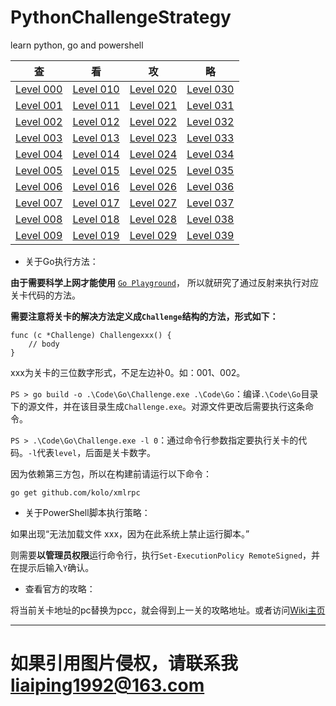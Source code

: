 # PythonChallengeStrategy
learn python, go and powershell

查 | 看 | 攻 | 略
:---------------: | :---------------: | :---------------: | :---------------:
[Level 000][l000] | [Level 010][l010] | [Level 020][l020] | [Level 030][l030]
[Level 001][l001] | [Level 011][l011] | [Level 021][l021] | [Level 031][l031]
[Level 002][l002] | [Level 012][l012] | [Level 022][l022] | [Level 032][l032]
[Level 003][l003] | [Level 013][l013] | [Level 023][l023] | [Level 033][l033]
[Level 004][l004] | [Level 014][l014] | [Level 024][l024] | [Level 034][l034]
[Level 005][l005] | [Level 015][l015] | [Level 025][l025] | [Level 035][l035]
[Level 006][l006] | [Level 016][l016] | [Level 026][l026] | [Level 036][l036]
[Level 007][l007] | [Level 017][l017] | [Level 027][l027] | [Level 037][l037]
[Level 008][l008] | [Level 018][l018] | [Level 028][l028] | [Level 038][l038]
[Level 009][l009] | [Level 019][l019] | [Level 029][l029] | [Level 039][l039]

* 关于Go执行方法：

**由于需要科学上网才能使用** [`Go Playground`][1]， 所以就研究了通过反射来执行对应关卡代码的方法。

**需要注意将关卡的解决方法定义成`Challenge`结构的方法，形式如下：**

```
func (c *Challenge) Challengexxx() {
    // body
}
```

xxx为关卡的三位数字形式，不足左边补0。如：001、002。

`PS > go build -o .\Code\Go\Challenge.exe .\Code\Go`：编译`.\Code\Go`目录下的源文件，并在该目录生成`Challenge.exe`。对源文件更改后需要执行这条命令。

`PS > .\Code\Go\Challenge.exe -l 0`：通过命令行参数指定要执行关卡的代码。`-l`代表`level`，后面是关卡数字。

因为依赖第三方包，所以在构建前请运行以下命令：

`go get github.com/kolo/xmlrpc`

* 关于PowerShell脚本执行策略：

如果出现“无法加载文件 xxx，因为在此系统上禁止运行脚本。”

则需要**以管理员权限**运行命令行，执行`Set-ExecutionPolicy RemoteSigned`，并在提示后输入`Y`确认。

* 查看官方的攻略：

将当前关卡地址的pc替换为pcc，就会得到上一关的攻略地址。或者访问[Wiki主页][2]

---
# 如果引用图片侵权，请联系我<liaiping1992@163.com>

[1]: https://play.golang.org/
[2]: http://wiki.pythonchallenge.com

[l000]: ./Strategy/Challenge000.md
[l001]: ./Strategy/Challenge001.md
[l002]: ./Strategy/Challenge002.md
[l003]: ./Strategy/Challenge003.md
[l004]: ./Strategy/Challenge004.md
[l005]: ./Strategy/Challenge005.md
[l006]: ./Strategy/Challenge006.md
[l007]: ./Strategy/Challenge007.md
[l008]: ./Strategy/Challenge008.md
[l009]: ./Strategy/Challenge009.md
[l010]: ./Strategy/Challenge010.md
[l011]: ./Strategy/Challenge011.md
[l012]: ./Strategy/Challenge012.md
[l013]: ./Strategy/Challenge013.md
[l014]: ./Strategy/Challenge014.md
[l015]: ./Strategy/Challenge015.md
[l016]: ./Strategy/Challenge016.md
[l017]: ./Strategy/Challenge017.md
[l018]: ./Strategy/Challenge018.md
[l019]: #
[l020]: #
[l021]: #
[l022]: #
[l023]: #
[l024]: #
[l025]: #
[l026]: #
[l027]: #
[l028]: #
[l029]: #
[l030]: #
[l031]: #
[l032]: #
[l033]: #
[l034]: #
[l035]: #
[l036]: #
[l037]: #
[l038]: #
[l039]: #

